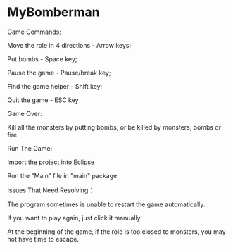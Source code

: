 # MyBomberman

Game Commands:

  Move the role in 4 directions - Arrow keys; 
  
  Put bombs	- Space key; 
  
  Pause the game	- Pause/break key; 
  
  Find the game helper	- Shift key; 
  
  Quit the game	- ESC key

Game Over:

  Kill all the monsters by putting bombs, or be killed by monsters, bombs or fire

Run The Game:

  Import the project into Eclipse
  
  Run the "Main" file in "main" package
  
Issues That Need Resolving：

  The program sometimes is unable to restart the game automatically.
  
  If you want to play again, just click it manually.
  
  At the beginning of the game, if the role is too closed to monsters, you may not have time to escape.
